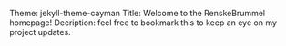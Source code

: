 Theme: jekyll-theme-cayman
Title: Welcome to the RenskeBrummel homepage!
Decription: feel free to bookmark this to keep an eye on my project updates.
